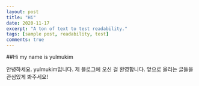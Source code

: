 ```yaml
---
layout: post
title: "Hi"
date: 2020-11-17
excerpt: "A ton of text to test readability."
tags: [sample post, readability, test]
comments: true
---
```

##Hi my name is yulmukim

안녕하세요. yulmukim입니다. 제 블로그에 오신 걸 환영합니다. 앞으로 올리는 글들을 관심있게 봐주세요!

